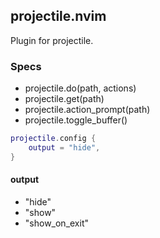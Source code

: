 ## projectile.nvim

Plugin for projectile.

### Specs
- projectile.do(path, actions)
- projectile.get(path)
- projectile.action_prompt(path)
- projectile.toggle_buffer()

```lua
projectile.config {
    output = "hide",
}
```

#### output
- "hide"
- "show"
- "show_on_exit"
